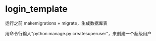 # login_template

运行之前  makemigrations + migrate，生成数据库表

用命令行输入"python manage.py createsuperuser"，来创建一个超级用户
